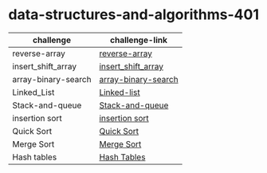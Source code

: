 # data-structures-and-algorithms-401


|challenge|challenge-link|
|----------|-----------|
|reverse-array|[reverse-array](https://github.com/FarahJamal/data-structures-and-algorithms-401/tree/main/array-reverse)|
|insert_shift_array|[insert_shift_array](https://github.com/FarahJamal/data-structures-and-algorithms-401/tree/main/array-insert-shift)|
|array-binary-search|[array-binary-search](https://github.com/FarahJamal/data-structures-and-algorithms-401/tree/main/array-binary-search)|
|Linked_List|[Linked-list](https://github.com/FarahJamal/data-structures-and-algorithms-401/tree/main/linked-list)|
|Stack-and-queue|[Stack-and-queue](https://github.com/FarahJamal/data-structures-and-algorithms-401/tree/main/stack-and-queue)|
|insertion sort|[insertion sort](https://github.com/FarahJamal/data-structures-and-algorithms-401/tree/main/Insertion_Sort)|
|Quick Sort|[Quick Sort](https://github.com/FarahJamal/data-structures-and-algorithms-401/tree/main/QuickSort)|
|Merge Sort|[Merge Sort](https://github.com/FarahJamal/data-structures-and-algorithms-401/tree/main/MergeSort)|
|Hash tables|[Hash Tables](https://github.com/FarahJamal/data-structures-and-algorithms-401/tree/main/hashtable)|
